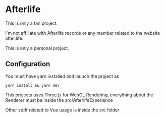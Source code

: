 # Afterlife

This is only a fan project.

I'm not affiliate with Afterlife records or any member related to the website after.life. 

This is only a personal project.

## Configuration 

You must have yarn installed and launch the project as 

```
yarn install && yarn dev
```

This projects uses Three.js for WebGL Rendering, everything about the Renderer must be inside the src/AfterlifeExperience

Other stuff related to Vue usage is inside the src folder

